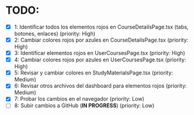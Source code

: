 # TODO:

- [x] 1: Identificar todos los elementos rojos en CourseDetailsPage.tsx (tabs, botones, enlaces) (priority: High)
- [x] 2: Cambiar colores rojos por azules en CourseDetailsPage.tsx (priority: High)
- [x] 3: Identificar elementos rojos en UserCoursesPage.tsx (priority: High)
- [x] 4: Cambiar colores rojos por azules en UserCoursesPage.tsx (priority: High)
- [x] 5: Revisar y cambiar colores en StudyMaterialsPage.tsx (priority: Medium)
- [x] 6: Revisar otros archivos del dashboard para elementos rojos (priority: Medium)
- [x] 7: Probar los cambios en el navegador (priority: Low)
- [ ] 8: Subir cambios a GitHub (**IN PROGRESS**) (priority: Low)
